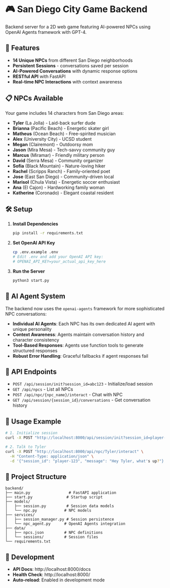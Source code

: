 # 🎮 San Diego City Game Backend

Backend server for a 2D web game featuring AI-powered NPCs using OpenAI Agents framework with GPT-4.

## 🚀 Features

- **14 Unique NPCs** from different San Diego neighborhoods
- **Persistent Sessions** - conversations saved per session
- **AI-Powered Conversations** with dynamic response options
- **RESTful API** with FastAPI
- **Real-time NPC Interactions** with context awareness

## 📋 NPCs Available

Your game includes 14 characters from San Diego areas:
- **Tyler** (La Jolla) - Laid-back surfer dude
- **Brianna** (Pacific Beach) - Energetic skater girl  
- **Matheus** (Ocean Beach) - Free-spirited musician
- **Alex** (University City) - UCSD student
- **Megan** (Clairemont) - Outdoorsy mom
- **Jason** (Mira Mesa) - Tech-savvy community guy
- **Marcus** (Miramar) - Friendly military person
- **David** (Serra Mesa) - Community organizer
- **Sofia** (Black Mountain) - Nature-loving hiker
- **Rachel** (Scripps Ranch) - Family-oriented poet
- **Jose** (East San Diego) - Community-driven local
- **Marisol** (Chula Vista) - Energetic soccer enthusiast
- **Ana** (El Cajon) - Hardworking family woman
- **Katherine** (Coronado) - Elegant coastal resident

## 🛠️ Setup

1. **Install Dependencies**
   ```bash
   pip install -r requirements.txt
   ```

2. **Set OpenAI API Key**
   ```bash
   cp .env.example .env
   # Edit .env and add your OpenAI API key:
   # OPENAI_API_KEY=your_actual_api_key_here
   ```

3. **Run the Server**
   ```bash
   python3 start.py
   ```

## 🤖 AI Agent System

The backend now uses the `openai-agents` framework for more sophisticated NPC conversations:

- **Individual AI Agents**: Each NPC has its own dedicated AI agent with unique personality
- **Context Awareness**: Agents maintain conversation history and character consistency
- **Tool-Based Responses**: Agents use function tools to generate structured responses
- **Robust Error Handling**: Graceful fallbacks if agent responses fail

## 📡 API Endpoints

- `POST /api/session/init?session_id=abc123` - Initialize/load session
- `GET /api/npcs` - List all NPCs  
- `POST /api/npc/{npc_name}/interact` - Chat with NPC
- `GET /api/session/{session_id}/conversations` - Get conversation history

## 🎯 Usage Example

```bash
# 1. Initialize session
curl -X POST "http://localhost:8000/api/session/init?session_id=player-123"

# 2. Talk to Tyler
curl -X POST "http://localhost:8000/api/npc/Tyler/interact" \
  -H "Content-Type: application/json" \
  -d '{"session_id": "player-123", "message": "Hey Tyler, what's up?"}'
```

## 📁 Project Structure

```
backend/
├── main.py                 # FastAPI application
├── start.py               # Startup script
├── models/
│   ├── session.py         # Session data models
│   └── npc.py            # NPC models
├── services/
│   ├── session_manager.py # Session persistence
│   └── npc_agent.py      # OpenAI Agents integration
├── data/
│   ├── npcs.json         # NPC definitions
│   └── sessions/         # Session files
└── requirements.txt
```

## 🔧 Development

- **API Docs**: http://localhost:8000/docs
- **Health Check**: http://localhost:8000/
- **Auto-reload**: Enabled in development mode
